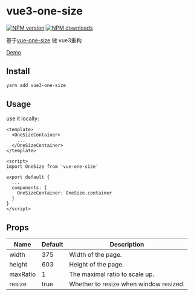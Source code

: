 # vue3-one-size
[![NPM version](https://img.shields.io/npm/v/vue3-one-size.svg?style=flat)](https://npmjs.com/package/vue3-one-size) [![NPM downloads](https://img.shields.io/npm/dm/vue3-one-size.svg?style=flat)](https://npmjs.com/package/vue3-one-size)

基于[vue-one-size](https://github.com/ROYL-Design/vue-one-size) 做 vue3重构

[Demo](https://ArvinChen9539.github.io/vue3-one-size/)

## Install

```bash
yarn add vue3-one-size
```

## Usage

use it locally:

```vue
<template>
  <OneSizeContainer>
    ...
  </OneSizeContainer>
</template>

<script>
import OneSize from 'vue-one-size'

export default {
  ...
  components: {
    OneSizeContainer: OneSize.container
  }
}
</script>
```

## Props

<table>
  <thead>
    <tr>
      <th>Name</th>
      <th>Default</th>
      <th>Description</th>
    </tr>
  </thead>
  <tbody>
    <tr>
      <td>width</td>
      <td>375</td>
      <td>Width of the page.</td>
    </tr>
    <tr>
      <td>height</td>
      <td>603</td>
      <td>Height of the page.</td>
    </tr>
    <tr>
      <td>maxRatio</td>
      <td>1</td>
      <td>The maximal ratio to scale up.</td>
    </tr>
    <tr>
      <td>resize</td>
      <td>true</td>
      <td>Whether to resize when window resized.</td>
    </tr>
  </tbody>
</table>
